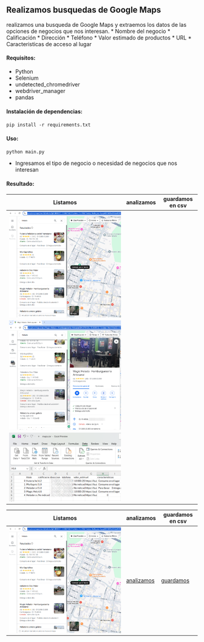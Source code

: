 ## Realizamos busquedas de Google Maps ##  

realizamos una busqueda de Google Maps y extraemos los datos de las opciones de negocios que nos interesan.
    * Nombre del negocio
    * Calificación
    * Dirección
    * Teléfono
    * Valor estimado de productos
    * URL
    * Caracteristicas de acceso al lugar

#### Requisitos:  
- Python
- Selenium  
- undetected_chromedriver  
- webdriver_manager  
- pandas  

#### Instalación de dependencias:  

```
pip install -r requirements.txt
```

#### Uso:  

```
python main.py
```
* Ingresamos el tipo de negocio o necesidad de negocios que nos interesan
#### Resultado:  

| Listamos       | analizamos       | guardamos en csv    |
| ------------- |:-------------:|-------------|
| ![listamos](https://github.com/vhngroup/Scraping_Maps/blob/main/static/maps_1.png)| 
![analizamos](https://github.com/vhngroup/Scraping_Maps/blob/main/static/maps_2.png)|
![guardamos](https://github.com/vhngroup/Scraping_Maps/blob/main/static/maps_3.png)|


|   Listamos 	|  analizamos  	|   guardamos en csv 	|
|:-:	|---	|---	|
|![listamos](https://github.com/vhngroup/Scraping_Maps/blob/main/static/maps_1.png)   	|[analizamos](https://github.com/vhngroup/Scraping_Maps/blob/main/static/maps_2.png)   	|[guardamos](https://github.com/vhngroup/Scraping_Maps/blob/main/static/maps_3.png)|   	|